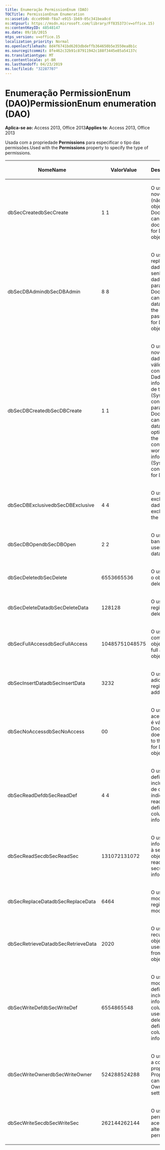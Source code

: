```yaml
---
title: Enumeração PermissionEnum (DAO)
TOCTitle: PermissionEnum Enumeration
ms:assetid: dcce9940-f8a7-e915-1b69-05c341bea8cd
ms:mtpsurl: https://msdn.microsoft.com/library/Ff835373(v=office.15)
ms:contentKeyID: 48548147
ms.date: 09/18/2015
mtps_version: v=office.15
localization_priority: Normal
ms.openlocfilehash: 8d4f6741bd6203dbdeffb364650b5e3550ea8b1c
ms.sourcegitcommit: 8fe462c32b91c87911942c188f3445e85a54137c
ms.translationtype: MT
ms.contentlocale: pt-BR
ms.lasthandoff: 04/23/2019
ms.locfileid: "32287707"
---
```

# <a name="permissionenum-enumeration-dao"></a><span data-ttu-id="f5a58-102">Enumeração PermissionEnum (DAO)</span><span class="sxs-lookup"><span data-stu-id="f5a58-102">PermissionEnum enumeration (DAO)</span></span>


<span data-ttu-id="f5a58-103">**Aplica-se ao:** Access 2013, Office 2013</span><span class="sxs-lookup"><span data-stu-id="f5a58-103">**Applies to**: Access 2013, Office 2013</span></span>

<span data-ttu-id="f5a58-104">Usada com a propriedade **Permissions** para especificar o tipo das permissões.</span><span class="sxs-lookup"><span data-stu-id="f5a58-104">Used with the **Permissions** property to specify the type of permissions.</span></span>

<table>
<colgroup>
<col style="width: 33%" />
<col style="width: 33%" />
<col style="width: 33%" />
</colgroup>
<thead>
<tr class="header">
<th><p><span data-ttu-id="f5a58-105">Nome</span><span class="sxs-lookup"><span data-stu-id="f5a58-105">Name</span></span></p></th>
<th><p><span data-ttu-id="f5a58-106">Valor</span><span class="sxs-lookup"><span data-stu-id="f5a58-106">Value</span></span></p></th>
<th><p><span data-ttu-id="f5a58-107">Descrição</span><span class="sxs-lookup"><span data-stu-id="f5a58-107">Description</span></span></p></th>
</tr>
</thead>
<tbody>
<tr class="odd">
<td><p><span data-ttu-id="f5a58-108">dbSecCreate</span><span class="sxs-lookup"><span data-stu-id="f5a58-108">dbSecCreate</span></span></p></td>
<td><p><span data-ttu-id="f5a58-109">1 </span><span class="sxs-lookup"><span data-stu-id="f5a58-109">1</span></span></p></td>
<td><p><span data-ttu-id="f5a58-110">O usuário pode criar novos documentos (não é válido para objetos Document).</span><span class="sxs-lookup"><span data-stu-id="f5a58-110">The user can create new documents (not valid for Document objects).</span></span></p></td>
</tr>
<tr class="even">
<td><p><span data-ttu-id="f5a58-111">dbSecDBAdmin</span><span class="sxs-lookup"><span data-stu-id="f5a58-111">dbSecDBAdmin</span></span></p></td>
<td><p><span data-ttu-id="f5a58-112">8 </span><span class="sxs-lookup"><span data-stu-id="f5a58-112">8</span></span></p></td>
<td><p><span data-ttu-id="f5a58-113">O usuário pode replicar um banco de dados e alterar a senha do banco de dados (não é válido para objetos Document).</span><span class="sxs-lookup"><span data-stu-id="f5a58-113">The user can replicate a database and change the database password (not valid for Document objects).</span></span></p></td>
</tr>
<tr class="odd">
<td><p><span data-ttu-id="f5a58-114">dbSecDBCreate</span><span class="sxs-lookup"><span data-stu-id="f5a58-114">dbSecDBCreate</span></span></p></td>
<td><p><span data-ttu-id="f5a58-115">1 </span><span class="sxs-lookup"><span data-stu-id="f5a58-115">1</span></span></p></td>
<td><p><span data-ttu-id="f5a58-p101">O usuário pode criar novos bancos de dados. Esta opção é válida somente no contêiner Bancos de Dados do arquivo de informações do grupo de trabalho (Systen.mdw). Esta constante não é válida para objetos Document.</span><span class="sxs-lookup"><span data-stu-id="f5a58-p101">The user can create new databases. This option is valid only on the Databases container in the workgroup information file (Systen.mdw). This constant is not valid for Document objects.</span></span></p></td>
</tr>
<tr class="even">
<td><p><span data-ttu-id="f5a58-119">dbSecDBExclusive</span><span class="sxs-lookup"><span data-stu-id="f5a58-119">dbSecDBExclusive</span></span></p></td>
<td><p><span data-ttu-id="f5a58-120">4 </span><span class="sxs-lookup"><span data-stu-id="f5a58-120">4</span></span></p></td>
<td><p><span data-ttu-id="f5a58-121">O usuário tem acesso exclusivo ao banco de dados.</span><span class="sxs-lookup"><span data-stu-id="f5a58-121">The user has exclusive access to the database.</span></span></p></td>
</tr>
<tr class="odd">
<td><p><span data-ttu-id="f5a58-122">dbSecDBOpen</span><span class="sxs-lookup"><span data-stu-id="f5a58-122">dbSecDBOpen</span></span></p></td>
<td><p><span data-ttu-id="f5a58-123">2 </span><span class="sxs-lookup"><span data-stu-id="f5a58-123">2</span></span></p></td>
<td><p><span data-ttu-id="f5a58-124">O usuário pode abrir o banco de dados.</span><span class="sxs-lookup"><span data-stu-id="f5a58-124">The user can open the database.</span></span></p></td>
</tr>
<tr class="even">
<td><p><span data-ttu-id="f5a58-125">dbSecDelete</span><span class="sxs-lookup"><span data-stu-id="f5a58-125">dbSecDelete</span></span></p></td>
<td><p><span data-ttu-id="f5a58-126">65536</span><span class="sxs-lookup"><span data-stu-id="f5a58-126">65536</span></span></p></td>
<td><p><span data-ttu-id="f5a58-127">O usuário pode excluir o objeto.</span><span class="sxs-lookup"><span data-stu-id="f5a58-127">The user can delete the object.</span></span></p></td>
</tr>
<tr class="odd">
<td><p><span data-ttu-id="f5a58-128">dbSecDeleteData</span><span class="sxs-lookup"><span data-stu-id="f5a58-128">dbSecDeleteData</span></span></p></td>
<td><p><span data-ttu-id="f5a58-129">128</span><span class="sxs-lookup"><span data-stu-id="f5a58-129">128</span></span></p></td>
<td><p><span data-ttu-id="f5a58-130">O usuário pode excluir registros.</span><span class="sxs-lookup"><span data-stu-id="f5a58-130">The user can delete records.</span></span></p></td>
</tr>
<tr class="even">
<td><p><span data-ttu-id="f5a58-131">dbSecFullAccess</span><span class="sxs-lookup"><span data-stu-id="f5a58-131">dbSecFullAccess</span></span></p></td>
<td><p><span data-ttu-id="f5a58-132">1048575</span><span class="sxs-lookup"><span data-stu-id="f5a58-132">1048575</span></span></p></td>
<td><p><span data-ttu-id="f5a58-133">O usuário tem acesso completo ao objeto.</span><span class="sxs-lookup"><span data-stu-id="f5a58-133">The user has full access to the object.</span></span></p></td>
</tr>
<tr class="odd">
<td><p><span data-ttu-id="f5a58-134">dbSecInsertData</span><span class="sxs-lookup"><span data-stu-id="f5a58-134">dbSecInsertData</span></span></p></td>
<td><p><span data-ttu-id="f5a58-135">32</span><span class="sxs-lookup"><span data-stu-id="f5a58-135">32</span></span></p></td>
<td><p><span data-ttu-id="f5a58-136">O usuário pode adicionar registros.</span><span class="sxs-lookup"><span data-stu-id="f5a58-136">The user can add records.</span></span></p></td>
</tr>
<tr class="even">
<td><p><span data-ttu-id="f5a58-137">dbSecNoAccess</span><span class="sxs-lookup"><span data-stu-id="f5a58-137">dbSecNoAccess</span></span></p></td>
<td><p><span data-ttu-id="f5a58-138">0</span><span class="sxs-lookup"><span data-stu-id="f5a58-138">0</span></span></p></td>
<td><p><span data-ttu-id="f5a58-139">O usuário não tem acesso ao objeto (não é válido para objetos Document).</span><span class="sxs-lookup"><span data-stu-id="f5a58-139">The user does not have access to the object (not valid for Document objects).</span></span></p></td>
</tr>
<tr class="odd">
<td><p><span data-ttu-id="f5a58-140">dbSecReadDef</span><span class="sxs-lookup"><span data-stu-id="f5a58-140">dbSecReadDef</span></span></p></td>
<td><p><span data-ttu-id="f5a58-141">4 </span><span class="sxs-lookup"><span data-stu-id="f5a58-141">4</span></span></p></td>
<td><p><span data-ttu-id="f5a58-142">O usuário pode ler a definição da tabela, inclusive informações de coluna e índice.</span><span class="sxs-lookup"><span data-stu-id="f5a58-142">The user can read the table definition, including column and index information.</span></span></p></td>
</tr>
<tr class="even">
<td><p><span data-ttu-id="f5a58-143">dbSecReadSec</span><span class="sxs-lookup"><span data-stu-id="f5a58-143">dbSecReadSec</span></span></p></td>
<td><p><span data-ttu-id="f5a58-144">131072</span><span class="sxs-lookup"><span data-stu-id="f5a58-144">131072</span></span></p></td>
<td><p><span data-ttu-id="f5a58-145">O usuário pode ler as informações relativas à segurança do objeto.</span><span class="sxs-lookup"><span data-stu-id="f5a58-145">The user can read the object's security-related information.</span></span></p></td>
</tr>
<tr class="odd">
<td><p><span data-ttu-id="f5a58-146">dbSecReplaceData</span><span class="sxs-lookup"><span data-stu-id="f5a58-146">dbSecReplaceData</span></span></p></td>
<td><p><span data-ttu-id="f5a58-147">64</span><span class="sxs-lookup"><span data-stu-id="f5a58-147">64</span></span></p></td>
<td><p><span data-ttu-id="f5a58-148">O usuário pode modificar registros.</span><span class="sxs-lookup"><span data-stu-id="f5a58-148">The user can modify records.</span></span></p></td>
</tr>
<tr class="even">
<td><p><span data-ttu-id="f5a58-149">dbSecRetrieveData</span><span class="sxs-lookup"><span data-stu-id="f5a58-149">dbSecRetrieveData</span></span></p></td>
<td><p><span data-ttu-id="f5a58-150">20</span><span class="sxs-lookup"><span data-stu-id="f5a58-150">20</span></span></p></td>
<td><p><span data-ttu-id="f5a58-151">O usuário pode recuperar dados do objeto Document.</span><span class="sxs-lookup"><span data-stu-id="f5a58-151">The user can retrieve data from the Document object.</span></span></p></td>
</tr>
<tr class="odd">
<td><p><span data-ttu-id="f5a58-152">dbSecWriteDef</span><span class="sxs-lookup"><span data-stu-id="f5a58-152">dbSecWriteDef</span></span></p></td>
<td><p><span data-ttu-id="f5a58-153">65548</span><span class="sxs-lookup"><span data-stu-id="f5a58-153">65548</span></span></p></td>
<td><p><span data-ttu-id="f5a58-154">O usuário pode modificar ou excluir a definição da tabela, inclusive as informações de coluna e índice.</span><span class="sxs-lookup"><span data-stu-id="f5a58-154">The user can modify or delete the table definition, including column and index information.</span></span></p></td>
</tr>
<tr class="even">
<td><p><span data-ttu-id="f5a58-155">dbSecWriteOwner</span><span class="sxs-lookup"><span data-stu-id="f5a58-155">dbSecWriteOwner</span></span></p></td>
<td><p><span data-ttu-id="f5a58-156">524288</span><span class="sxs-lookup"><span data-stu-id="f5a58-156">524288</span></span></p></td>
<td><p><span data-ttu-id="f5a58-157">O usuário pode alterar a configuração da propriedade Proprietário.</span><span class="sxs-lookup"><span data-stu-id="f5a58-157">The user can change the Owner property setting.</span></span></p></td>
</tr>
<tr class="odd">
<td><p><span data-ttu-id="f5a58-158">dbSecWriteSec</span><span class="sxs-lookup"><span data-stu-id="f5a58-158">dbSecWriteSec</span></span></p></td>
<td><p><span data-ttu-id="f5a58-159">262144</span><span class="sxs-lookup"><span data-stu-id="f5a58-159">262144</span></span></p></td>
<td><p><span data-ttu-id="f5a58-160">O usuário pode alterar permissões de acesso.</span><span class="sxs-lookup"><span data-stu-id="f5a58-160">The user can alter access permissions.</span></span></p></td>
</tr>
</tbody>
</table>

